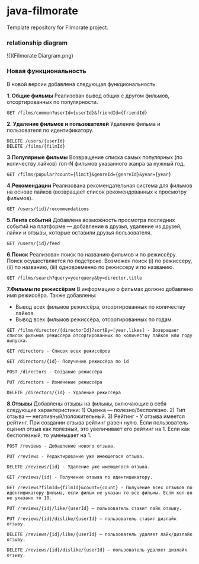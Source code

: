 # java-filmorate
Template repository for Filmorate project.


### relationship diagram
![](Filmorate Diargram.png)

### Новая функциональность

В новой версии добавлена следующая функциональность:

**1. Общие фильмы** 
Реализован вывод общих с другом фильмов, отсортированных по популярности.

```
GET /films/common?userId={userId}&friendId={friendId}
```

**2. Удаление фильмов и пользователей**
Удаление фильма и пользователя по идентификатору.

```
DELETE /users/{userId}
DELETE /films/{filmId}
```

**3.Популярные фильмы**
Возвращение списка самых популярных (по количеству лайков) топ-N фильмов указанного жанра за нужный год.

```
GET /films/popular?count={limit}&genreId={genreId}&year={year}
```

**4.Рекомендации**
Реализована рекомендательная система для фильмов на основе лайков (возвращает список рекомендованных к просмотру фильмов).

```
GET /users/{id}/recommendations
```

**5.Лента событий**
Добавлена возможность просмотра последних событий на платформе — добавление в друзья, удаление из друзей, лайки и отзывы, которые оставили друзья пользователя. 

```
GET /users/{id}/feed
```

**6.Поиск**
Реализован поиск по названию фильмов и по режиссёру. Поиск осуществляется по подстроке. Возможен поиск (i) по режиссеру, (ii) по названию, (iii) одновременно по режиссеру и по названию.

```
GET /films/search?query=yourquery&by=director,title
```

**7.Фильмы по режиссёрам**
В информацию о фильмах должно добавлено имя режиссёра. Также добавлены: 
- Вывод всех фильмов режиссёра, отсортированных по количеству лайков.
- Вывод всех фильмов режиссёра, отсортированных по годам.

```
GET /films/director/{directorId}?sortBy=[year,likes] - Возвращает список фильмов режиссера отсортированных по количеству лайков или году выпуска.

GET /directors - Список всех режиссёров

GET /directors/{id}- Получение режиссёра по id

POST /directors - Создание режиссёра

PUT /directors - Изменение режиссёра

DELETE /directors/{id} - Удаление режиссёра
```

**8.Отзывы**
Добавлены отзывы на фильмы, включающие в себя следующие характеристики:
    1) Оценка — полезно/бесполезно.
    2) Тип отзыва — негативный/положительный.
    3) Рейтинг - У отзыва имеется рейтинг. При создании отзыва рейтинг равен нулю. Если пользователь оценил отзыв как полезный, это увеличивает его рейтинг на 1. Если как бесполезный, то уменьшает на 1.

```
POST /reviews - Добавление нового отзыва.

PUT /reviews - Редактирование уже имеющегося отзыва.

DELETE /reviews/{id} - Удаление уже имеющегося отзыва.

GET /reviews/{id} - Получение отзыва по идентификатору.

GET /reviews?filmId={filmId}&count={count} - Получение всех отзывов по идентификатору фильма, если фильм не указан то все фильмы. Если кол-во не указано то 10.

PUT /reviews/{id}/like/{userId} — пользователь ставит лайк отзыву.

PUT /reviews/{id}/dislike/{userId} — пользователь ставит дизлайк отзыву.
   
DELETE /reviews/{id}/like/{userId} — пользователь удаляет лайк/дизлайк отзыву.

DELETE /reviews/{id}/dislike/{userId} — пользователь удаляет дизлайк отзыву.
```